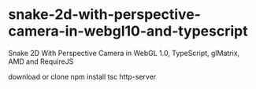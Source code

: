 # snake-2d-with-perspective-camera-in-webgl10-and-typescript
Snake 2D With Perspective Camera in WebGL 1.0, TypeScript, glMatrix, AMD and RequireJS

download or clone
npm install
tsc
http-server
